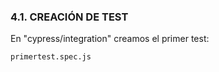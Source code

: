 ### 4.1. CREACIÓN DE TEST

En "cypress/integration" creamos el primer test: 

 ```
primertest.spec.js  
```


